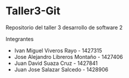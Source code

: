 # Taller3-Git
Repositorio del taller 3 desarrollo de software 2

Integrantes

- Ivan Miguel Viveros Rayo - 1427315
- Jose Alejandro Libreros Montaño - 1427406
- Juan David Suaza Cruz - 1427841
- Juan Jose Salazar Salcedo - 1428906

